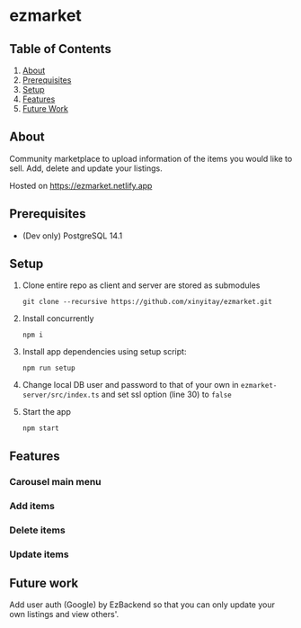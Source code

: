 # ezmarket

## Table of Contents

1. [About](#about)
2. [Prerequisites](#prerequisites)
3. [Setup](#setup)
4. [Features](#features)
5. [Future Work](#future-work)

## About

Community marketplace to upload information of the items you would like to sell. Add, delete and update your listings.

Hosted on <a>https://ezmarket.netlify.app</a>

## Prerequisites

- (Dev only) PostgreSQL 14.1

## Setup
1. Clone entire repo as client and server are stored as submodules

   ```
   git clone --recursive https://github.com/xinyitay/ezmarket.git
   ```
   
2. Install concurrently

   ```
   npm i
   ```

3. Install app dependencies using setup script:

   ```
   npm run setup
   ```

4. Change local DB user and password to that of your own in `ezmarket-server/src/index.ts` and set ssl option (line 30) to `false`

5. Start the app

   ```
   npm start
   ```

## Features

### Carousel main menu

### Add items

### Delete items

### Update items

<!-- ![react](./assets/react.png)

Validation of inputs also occurs for the frontend:

![reactValid](./assets/reactValid.png)

![reactValidAlert](./assets/reactValidAlert.png)  -->

## Future work

Add user auth (Google) by EzBackend so that you can only update your own listings and view others'.
